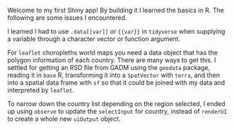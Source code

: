 Welcome to my first Shiny app! By building it I learned the basics in R. The following are some issues I encountered.

I learned I had to use `.data[[var]]` or `{{var}}` in `tidyverse` when supplying a variable through a character vector or function argument.

For `leaflet` choropleths world maps you need a data object that has the polygon information of each country. There are many ways to get this. I settled for getting an RSD file from GADM using the `geodata` package, reading it in `base` R, transforming it into a `SpatVector` with `terra`, and then into a spatial data frame with `sf` so that it could be joined with my data and interpreted by `leaflet`. 

To narrow down the country list depending on the region selected, I ended up using `observe` to update the `selectInput` for country, instead of `renderUI` to create a whole new `uiOutput` object.